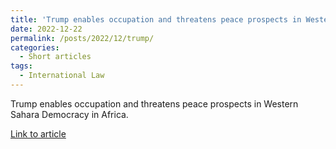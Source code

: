 ```yaml
---
title: 'Trump enables occupation and threatens peace prospects in Western Sahara'
date: 2022-12-22
permalink: /posts/2022/12/trump/
categories:
  - Short articles
tags:
  - International Law
---
```


Trump enables occupation and threatens peace prospects in Western Sahara Democracy in Africa. 

[Link to article](https://democracyinafrica.org/trump-enables-occupation-and-threatens-peace-prospects-in-western-sahara/')
